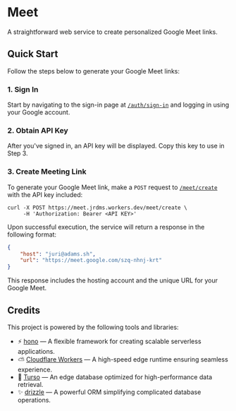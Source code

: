 # Meet

A straightforward web service to create personalized Google Meet links.

## Quick Start

Follow the steps below to generate your Google Meet links:

### 1. Sign In

Start by navigating to the sign-in page at [`/auth/sign-in`](https://meet.jrdms.workers.dev) and logging in using your Google account.

### 2. Obtain API Key

After you've signed in, an API key will be displayed. Copy this key to use in Step 3.

### 3. Create Meeting Link

To generate your Google Meet link, make a `POST` request to [`/meet/create`](https://meet.jrdms.workers.dev/meet/create) with the API key included:

```
curl -X POST https://meet.jrdms.workers.dev/meet/create \
     -H 'Authorization: Bearer <API KEY>'
```

Upon successful execution, the service will return a response in the following format:

```json
{
    "host": "juri@adams.sh",
    "url": "https://meet.google.com/szq-nhnj-krt"
}
```

This response includes the hosting account and the unique URL for your Google Meet.

## Credits

This project is powered by the following tools and libraries:

-   ⚡️ [hono](https://github.com/honojs/hono) — A flexible framework for creating scalable serverless applications.
-   ⛅ [Cloudflare Workers](https://workers.cloudflare.com) — A high-speed edge runtime ensuring seamless experience.
-   🚀 [Turso](https://turso.tech) — An edge database optimized for high-performance data retrieval.
-   ✨ [drizzle](https://orm.drizzle.team) — A powerful ORM simplifying complicated database operations.
